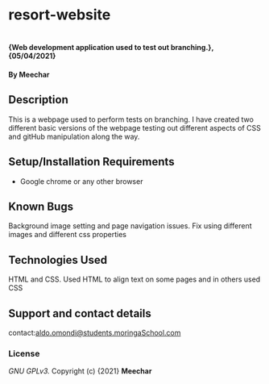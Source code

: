 # resort-website
# 
#### {Web development application used to test out branching.}, {05/04/2021}
#### By **Meechar**
## Description
This is a webpage used to perform tests on branching. I have created two different basic versions of the webpage testing out different aspects of CSS and gitHub manipulation along the way.
## Setup/Installation Requirements
* Google chrome or any other browser 

## Known Bugs
Background image setting and page navigation issues. Fix using different images and different css properties 
## Technologies Used
HTML and CSS. Used HTML to align text on some pages and in others used CSS
## Support and contact details
contact:aldo.omondi@students.moringaSchool.com
### License
*GNU GPLv3.*
Copyright (c) {2021} **Meechar**
  
